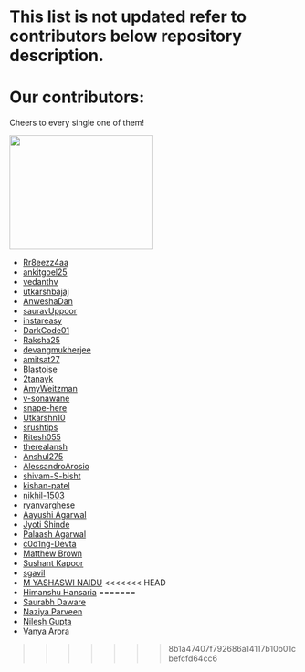 # This list is not updated refer to contributors below repository description.

# Our contributors:

Cheers to every single one of them!

<img src="https://media.giphy.com/media/DGWAx8d3IkICs/giphy.gif" align="middle" width=250 height=200>


- [Rr8eezz4aa](https://github.com/Rr8eezz4aa)
- [ankitgoel25](https://github.com/ankitgoel25)
- [vedanthv](https://github.com/vedanthv)
- [utkarshbajaj](https://github.com/utkarshbajaj)
- [AnweshaDan](https://github.com/AnweshaDan)
- [sauravUppoor](https://github.com/sauravUppoor)
- [instareasy](https://github.com/instareasy)
- [DarkCode01](https://github.com/DarkCode01)
- [Raksha25](https://github.com/Raksha25)
- [devangmukherjee](https://github.com/devangmukherjee)
- [amitsat27](https://github.com/amitsat27)
- [Blastoise](https://github.com/Blastoise)
- [2tanayk](https://github.com/2tanayk)
- [AmyWeitzman](https://github.com/AmyWeitzman)
- [v-sonawane](https://github.com/v-sonawane)
- [snape-here](https://github.com/snape-here)
- [Utkarshn10](https://github.com/Utkarshn10)
- [srushtips](https://github.com/srushtips)
- [Ritesh055](https://github.com/Ritesh055)
- [therealansh](https://github.com/therealansh)
- [Anshul275](https://github.com/Anshul275)
- [AlessandroArosio](https://github.com/AlessandroArosio)
- [shivam-S-bisht](https://github.com/shivam-S-bisht)
- [kishan-patel](https://github.com/kishanpatel22)
- [nikhil-1503](https://github.com/nikhil-1503)
- [ryanvarghese](https://github.com/ryanvarghese)
- [Aayushi Agarwal](https://github.com/aayushi02agarwal)
- [Jyoti Shinde](https://github.com/statst)
- [Palaash Agarwal](https://github.com/Palaash05)
- [c0d1ng-Devta](https://github.com/c0d1ng-Devta)
- [Matthew Brown](https://github.com/everspy)
- [Sushant Kapoor](https://github.com/sushant19-99)
- [sgavil](https://github.com/sgavil)
- [M YASHASWI NAIDU](https://github.com/TheYM)
<<<<<<< HEAD
- [Himanshu Hansaria](https://github.com/Mrsterius)
=======
- [Saurabh Daware](https://github.com/saurabh-daware)
- [Naziya Parveen](https://github.com/Naziya-Parveen)
- [Nilesh Gupta](https://github.com/CodeBuster598)
- [Vanya Arora](https://github.com/vanya-24)
>>>>>>> 8b1a47407f792686a14117b10b01cbefcfd64cc6
